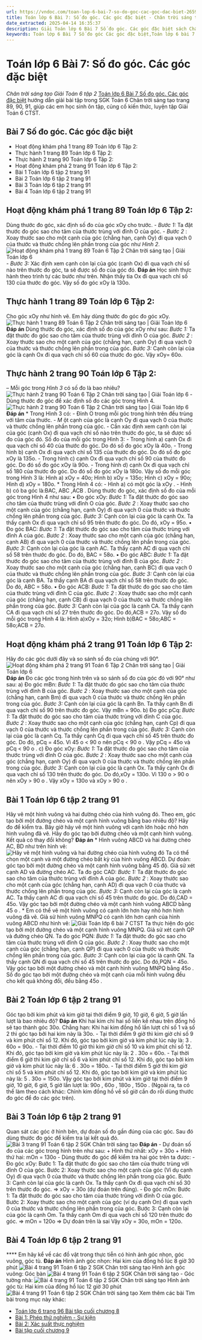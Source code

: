 ```yaml
---
url: https://vndoc.com/toan-lop-6-bai-7-so-do-goc-cac-goc-dac-biet-265905
title: Toán lớp 6 Bài 7: Số đo góc. Các góc đặc biệt - Chân trời sáng tạo Giải Toán 6 tập 2 - VnDoc.com
date_extracted: 2025-04-14 16:35:37
description: Giải Toán lớp 6 Bài 7 Số đo góc. Các góc đặc biệt sách Chân trời sáng tạo đầy đủ các câu hỏi cho các bạn học sinh cùng tham khảo chi tiết.
keywords: Toán lớp 6 Bài 7 Số đo góc Các góc đặc biệt,Toán lớp 6 bài 7 chương 8 chân trời sáng tạo,toán 6,toán lớp 6,giải toán lớp 6,giải toán 6,toán lớp 6 chân trời sáng tạo,toán 6 chân trời sáng tạo,giải toán lớp 6 chân trời sáng tạo,giải toán 6 chân trời sáng tạo,Toán lớp 6 chân trời sáng tạo bài 7,Bài 7 Số đo góc Các góc đặc biệt,Số đo góc Các góc đặc biệt
---
```


# Toán lớp 6 Bài 7: Số đo góc. Các góc đặc biệt
 _Chân trời sáng tạo Giải Toán 6 tập 2_
[Toán lớp 6 Bài 7 Số đo góc. Các góc đặc biệt](<https://vndoc.com/toan-lop-6-bai-7-so-do-goc-cac-goc-dac-biet-265905>) hướng dẫn giải bài tập trong SGK Toán 6 Chân trời sáng tạo trang 89, 90, 91, giúp các em học sinh ôn tập, củng cố kiến thức, luyện tập Giải Toán 6 CTST.
## **Bài 7 Số đo góc. Các góc đặc biệt**
  * Hoạt động khám phá 1 trang 89 Toán lớp 6 Tập 2: 
  * Thực hành 1 trang 89 Toán lớp 6 Tập 2: 
  * Thực hành 2 trang 90 Toán lớp 6 Tập 2: 
  * Hoạt động khám phá 2 trang 91 Toán lớp 6 Tập 2: 
  * Bài 1 Toán lớp 6 tập 2 trang 91
  * Bài 2 Toán lớp 6 tập 2 trang 91
  * Bài 3 Toán lớp 6 tập 2 trang 91
  * Bài 4 Toán lớp 6 tập 2 trang 91

## **Hoạt động khám phá 1 trang 89 Toán lớp 6 Tập 2:**
Dùng thước đo góc, xác định số đo của góc xOy cho trước.
\- _Bước 1:_ Ta đặt thước đo góc sao cho tâm của thước trùng với đỉnh O của góc.
\- _Bước 2_ : Xoay thước sao cho một cạnh của góc \(chẳng hạn, cạnh Oy\) đi qua vạch 0 của thước và thước chồng lên phần trong của góc như _Hình 2_.
![Hoạt động khám phá 1 trang 89 Toán 6 Tập 2 Chân trời sáng tạo | Giải Toán lớp 6](https://i.vdoc.vn/data/image/2025/04/12/hoat-dong-kham-pha-1-trang-89-toan-lop-6-tap-2-chan-troi-72158.png)
\- _Bước 3:_ Xác định xem cạnh còn lại của góc \(cạnh Ox\) đi qua vạch chỉ số nào trên thước đo góc, ta sẽ được số đo của góc đó.
**Đáp án**
Học sinh thực hành theo trình tự các bước như trên.
Nhận thấy tia Ox đi qua vạch chỉ số 130 của thước đo góc.
Vậy số đo góc xOy là 130o.
## **Thực hành 1 trang 89 Toán lớp 6 Tập 2:**
Cho góc xOy như hình vẽ. Em hãy dùng thước đo góc đo góc xOy.
![Thực hành 1 trang 89 Toán 6 Tập 2 Chân trời sáng tạo | Giải Toán lớp 6](https://i.vdoc.vn/data/image/2025/04/12/thuc-hanh-1-trang-89-toan-lop-6-tap-2-chan-troi-72159.png)
**Đáp án**
Dùng thước đo góc, xác định số đo của góc xOy như sau:
_Bước 1:_ Ta đặt thước đo góc sao cho tâm của thước trùng với đỉnh O của góc.
_Bước 2_ : Xoay thước sao cho một cạnh của góc \(chẳng hạn, cạnh Oy\) đi qua vạch 0 của thước và thước chồng lên phần trong của góc.
_Bước 3:_ Cạnh còn lại của góc là cạnh Ox đi qua vạch chỉ số 60 của thước đo góc.
Vậy xOy= 60o.
## **Thực hành 2 trang 90 Toán lớp 6 Tập 2:**
– Mỗi góc trong _Hình 3_ có số đo là bao nhiêu?
![Thực hành 2 trang 90 Toán 6 Tập 2 Chân trời sáng tạo | Giải Toán lớp 6](https://i.vdoc.vn/data/image/2025/04/12/thuc-hanh-2-trang-90-toan-lop-6-tap-2-chan-troi-72162.png)
\- Dùng thước đo góc để xác định số đo các góc trong Hình 4.
![Thực hành 2 trang 90 Toán 6 Tập 2 Chân trời sáng tạo | Giải Toán lớp 6](https://i.vdoc.vn/data/image/2025/04/12/thuc-hanh-2-trang-90-toan-lop-6-tap-2-chan-troi-72161.png)
**Đáp án**
\* Trong Hình 3 có:
_-_ Đỉnh O trong mỗi góc trong hình trên đều trùng với tâm của thước.
_\- M_ ột cạnh của góc là cạnh Oy đi qua vạch 0 của thước và thước chồng lên phần trong của góc.
\- Cần xác định xem cạnh còn lại của góc \(cạnh Ox\) đi qua vạch chỉ số nào trên thước đo góc, ta sẽ được số đo của góc đó.
Số đo của mỗi góc trong Hình 3:
\- Trong hình a\) cạnh Ox đi qua vạch chỉ số 40 của thước đo góc.
Do đó số đo góc xOy là 40o.
\- Trong hình b\) cạnh Ox đi qua vạch chỉ số 135 của thước đo góc.
Do đó số đo góc xOy là 135o.
\- Trong hình c\) cạnh Ox đi qua vạch chỉ số 90 của thước đo góc.
Do đó số đo góc xOy là 90o.
\- Trong hình d\) cạnh Ox đi qua vạch chỉ số 180 của thước đo góc.
Do đó số đo góc xOy là 180o.
Vậy số đo mỗi góc trong Hình 3 là:
Hình a\) xOy = 40o;
Hình b\) xOy = 135o;
Hình c\) xOy = 90o;
Hình d\) xOy = 180o.
\* Trong Hình 4 có:
\- Hình a\) có một góc là xOy .
\- Hình b\) có ba góc là:BAC, ABC ,ACB .
Dùng thước đo góc, xác định số đo của mỗi góc trong Hình 4 như sau:
• Đo góc xOy:
_Bước 1:_ Ta đặt thước đo góc sao cho tâm của thước trùng với đỉnh O của góc.
_Bước 2_ : Xoay thước sao cho một cạnh của góc \(chẳng hạn, cạnh Oy\) đi qua vạch 0 của thước và thước chồng lên phần trong của góc.
_Bước 3:_ Cạnh còn lại của góc là cạnh Ox. Ta thấy cạnh Ox đi qua vạch chỉ số 95 trên thước đo góc.
Do đó, xOy = 95o.
• Đo góc BAC:
_Bước 1:_ Ta đặt thước đo góc sao cho tâm của thước trùng với đỉnh A của góc.
_Bước 2_ : Xoay thước sao cho một cạnh của góc \(chẳng hạn, cạnh AB\) đi qua vạch 0 của thước và thước chồng lên phần trong của góc.
_Bước 3:_ Cạnh còn lại của góc là cạnh AC. Ta thấy cạnh AC đi qua vạch chỉ số 58 trên thước đo góc.
Do đó, BAC = 58o.
• Đo góc ABC:
_Bước 1:_ Ta đặt thước đo góc sao cho tâm của thước trùng với đỉnh B của góc.
_Bước 2_ : Xoay thước sao cho một cạnh của góc \(chẳng hạn, cạnh BC\) đi qua vạch 0 của thước và thước chồng lên phần trong của góc.
_Bước 3:_ Cạnh còn lại của góc là cạnh BA. Ta thấy cạnh BA đi qua vạch chỉ số 58 trên thước đo góc.
Do đó, ABC = 58o.
• Đo góc ACB:
_Bước 1:_ Ta đặt thước đo góc sao cho tâm của thước trùng với đỉnh C của góc.
_Bước 2_ : Xoay thước sao cho một cạnh của góc \(chẳng hạn, cạnh CB\) đi qua vạch 0 của thước và thước chồng lên phần trong của góc.
_Bước 3:_ Cạnh còn lại của góc là cạnh CA. Ta thấy cạnh CA đi qua vạch chỉ số 27 trên thước đo góc.
Do đó,ACB = 27o.
Vậy số đo mỗi góc trong Hình 4 là:
Hình a\)xOy = 32o;
Hình b\)BAC = 58o;ABC = 58o;ACB = 27o.
## **Hoạt động khám phá 2 trang 91 Toán lớp 6 Tập 2:**
Hãy đo các góc dưới đây và so sánh số đo của chúng với 90°.
![Hoạt động khám phá 2 trang 91 Toán 6 Tập 2 Chân trời sáng tạo | Giải Toán lớp 6](https://i.vdoc.vn/data/image/2025/04/12/hoat-dong-kham-pha-2-trang-91-toan-lop-6-tap-2-chan-troi-72168.png)
**Đáp án**
Đo các góc trong hình trên và so sánh số đo của góc đó với 90° như sau:
a\) Đo góc mBn:
_Bước 1:_ Ta đặt thước đo góc sao cho tâm của thước trùng với đỉnh B của góc.
_Bước 2_ : Xoay thước sao cho một cạnh của góc \(chẳng hạn, cạnh Bm\) đi qua vạch 0 của thước và thước chồng lên phần trong của góc.
_Bước 3:_ Cạnh còn lại của góc là cạnh Bn. Ta thấy cạnh Bn đi qua vạch chỉ số 90 trên thước đo góc.
Vậy mBn = 90o.
b\) Đo góc pCq:
_Bước 1:_ Ta đặt thước đo góc sao cho tâm của thước trùng với đỉnh C của góc.
_Bước 2_ : Xoay thước sao cho một cạnh của góc \(chẳng hạn, cạnh Cp\) đi qua vạch 0 của thước và thước chồng lên phần trong của góc.
_Bước 3:_ Cạnh còn lại của góc là cạnh Cq. Ta thấy cạnh Cq đi qua vạch chỉ số 45 trên thước đo góc.
Do đó, pCq = 45o.
Vì 45  o  < 90  o  nên pCq < 90  o  .
Vậy pCq = 45o và pCq < 90  o  .
c\) Đo góc xOy:
_Bước 1:_ Ta đặt thước đo góc sao cho tâm của thước trùng với đỉnh O của góc.
_Bước 2_ : Xoay thước sao cho một cạnh của góc \(chẳng hạn, cạnh Oy\) đi qua vạch 0 của thước và thước chồng lên phần trong của góc.
_Bước 3:_ Cạnh còn lại của góc là cạnh Ox. Ta thấy cạnh Ox đi qua vạch chỉ số 130 trên thước đo góc.
Do đó,xOy = 130o.
Vì 130  o  > 90  o  nên xOy > 90  o  .
Vậy xOy = 130o và xOy > 90  o  .
## **Bài 1 Toán lớp 6 tập 2 trang 91**
Hãy vẽ một hình vuông và hai đường chéo của hình vuông đó. Theo em, góc tạo bởi một đường chéo và một cạnh hình vuông bằng bao nhiêu độ? Hãy đo để kiểm tra.
Bây giờ hãy vẽ một hình vuông với cạnh lớn hoặc nhỏ hơn hình vuông đã vẽ. Hãy đo góc tạo bởi đường chéo và một cạnh hình vuông. Kết quả có thay đổi không?
**Đáp án**
\* Hình vuông ABCD và hai đường chéo AC, BD như trên hình vẽ:
![Hãy vẽ một hình vuông và hai đường chéo của hình vuông đó](https://i.vdoc.vn/data/image/2022/05/20/bai-1-trang-91-toan-lop-6-tap-2-chan-troi-sang-tao.png)
Ta có thể chọn một cạnh và một đường chéo bất kỳ của hình vuông ABCD.
Dự đoán: góc tạo bởi một đường chéo và một cạnh hình vuông bằng 45 độ.
Giả sử xét cạnh AD và đường chéo AC. Ta đo góc CAD:
_Bước 1:_ Ta đặt thước đo góc sao cho tâm của thước trùng với đỉnh A của góc.
_Bước 2_ : Xoay thước sao cho một cạnh của góc \(chẳng hạn, cạnh AD\) đi qua vạch 0 của thước và thước chồng lên phần trong của góc.
_Bước 3:_ Cạnh còn lại của góc là cạnh AC. Ta thấy cạnh AC đi qua vạch chỉ số 45 trên thước đo góc.
Do đó,CAD = 45o.
Vậy góc tạo bởi một đường chéo và một cạnh hình vuông ABCD bằng 45  o  .
\* Em có thể vẽ một hình vuông có cạnh lớn hơn hay nhỏ hơn hình vuông đã vẽ.
Giả sử hình vuông MNPQ có cạnh lớn hơn cạnh của hình vuông ABCD như hình vẽ:
![Giải Toán lớp 6 bài 7 CTST](https://i.vdoc.vn/data/image/2022/05/20/bai-1-trang-91-toan-lop-6-tap-2-chan-troi-72174.png)
Ta thực hiện đo góc tạo bởi một đường chéo và một cạnh hình vuông MNPQ.
Giả sử xét cạnh QP và đường chéo QN. Ta đo góc PQN:
_Bước 1:_ Ta đặt thước đo góc sao cho tâm của thước trùng với đỉnh Q của góc.
_Bước 2_ : Xoay thước sao cho một cạnh của góc \(chẳng hạn, cạnh QP\) đi qua vạch 0 của thước và thước chồng lên phần trong của góc.
_Bước 3:_ Cạnh còn lại của góc là cạnh QN. Ta thấy cạnh QN đi qua vạch chỉ số 45 trên thước đo góc.
Do đó,PQN = 45o.
Vậy góc tạo bởi một đường chéo và một cạnh hình vuông MNPQ bằng 45o .
Số đo góc tạo bởi một đường chéo và một cạnh của mỗi hình vuông đều cho kết quả không đổi, đều bằng 45o .
## **Bài 2 Toán lớp 6 tập 2 trang 91**
Góc tạo bởi kim phút và kim giờ tại thời điểm 9 giờ, 10 giờ, 6 giờ, 5 giờ lần lượt là bao nhiêu độ?
**Đáp án**
Khi hai kim chỉ hai số liền kề nhau trên đồng hồ sẽ tạo thành góc 30o. Chẳng hạn: Khi hai kim đồng hồ lần lượt chỉ số 1 và số 2 thì góc tạo bởi hai kim này là 30o.
\- Tại thời điểm 9 giờ thì kim giờ chỉ số 9 và kim phút chỉ số 12.
Khi đó, góc tạo bởi kim giờ và kim phút lúc này là: 3 . 60o  = 90o.
\- Tại thời điểm 10 giờ thì kim giờ chỉ số 10 và kim phút chỉ số 12.
Khi đó, góc tạo bởi kim giờ và kim phút lúc này là: 2 . 30o  = 60o.
\- Tại thời điểm 6 giờ thì kim giờ chỉ số 6 và kim phút chỉ số 12.
Khi đó, góc tạo bởi kim giờ và kim phút lúc này là: 6 . 30o  = 180o.
\- Tại thời điểm 5 giờ thì kim giờ chỉ số 5 và kim phút chỉ số 12.
Khi đó, góc tạo bởi kim giờ và kim phút lúc này là: 5 . 30o  = 150o.
Vậy góc tạo bởi kim phút và kim giờ tại thời điểm 9 giờ, 10 giờ, 6 giờ, 5 giờ lần lượt là: 90o  , 60o  , 180o  , 150o  .
\(Ngoài ra, ta có thể làm theo cách khác: Chỉnh kim đồng hồ về số giờ cần đo rồi dùng thước đo góc để đo các góc trên\).
## **Bài 3 Toán lớp 6 tập 2 trang 91**
Quan sát các góc ở hình bên, dự đoán số đo gần đúng của các góc. Sau đó dùng thước đo góc để kiểm tra lại kết quả đó.
![Bài 3 trang 91 Toán 6 tập 2 SGK Chân trời sáng tạo](https://i.vdoc.vn/data/image/2022/05/20/Bai-3-trang-91-Toan-6-tap-2-SGK-Chan-troi-sang-tao.png)
**Đáp án**
\- Dự đoán số đo của các góc trong hình trên như sau:
\+ Hình thứ nhất: xOy = 30o
\+ Hình thứ hai: mOn = 130o
\- Dùng thước đo góc để kiểm tra hai góc trên ta được:
\- Đo góc xOy:
Bước 1: Ta đặt thước đo góc sao cho tâm của thước trùng với đỉnh O của góc.
Bước 2: Xoay thước sao cho một cạnh của góc \(Ví dụ cạnh Oy\) đi qua vạch 0 của thước và thước chồng lên phần trong của góc.
Bước 3: Cạnh còn lại của góc là cạnh Ox. Ta thấy cạnh Ox đi qua vạch chỉ số 30 trên thước đo góc.
=> xOy = 30o \(dự đoán trên đúng\).
\- Đo góc mOn:
Bước 1: Ta đặt thước đo góc sao cho tâm của thước trùng với đỉnh O của góc.
Bước 2: Xoay thước sao cho một cạnh của góc \(ví dụ cạnh On\) đi qua vạch 0 của thước và thước chồng lên phần trong của góc.
Bước 3: Cạnh còn lại của góc là cạnh Om. Ta thấy cạnh Om đi qua vạch chỉ số 120 trên thước đo góc.
=> mOn = 120o
=> Dự đoán trên là sai
Vậy xOy = 30o, mOn = 120o.
## **Bài 4 Toán lớp 6 tập 2 trang 91**
**** Em hãy kể về các đồ vật trong thực tiễn có hình ảnh góc nhọn, góc vuông, góc tù.
**Đáp án**
Hình ảnh góc nhọn: Hai kim của đồng hồ lúc 8 giờ 30 phút
![Bài 4 trang 91 Toán 6 tập 2 SGK Chân trời sáng tạo](https://i.vdoc.vn/data/image/2022/05/20/giai-Bai-4-trang-91-Toan-6-tap-2-SGK-Chan-troi-sang-tao.png)
Hình ảnh góc vuông: Góc bàn
![Bài 4 trang 91 Toán 6 tập 2 SGK Chân trời sáng tạo](https://i.vdoc.vn/data/image/2022/05/20/Bai-4-trang-91-Toan-6-tap-2-SGK-Chan-troi-sang-tao-1.png)
\- Góc tường nhà:
![Bài 4 trang 91 Toán 6 tập 2 SGK Chân trời sáng tạo](https://i.vdoc.vn/data/image/2022/05/20/Bai-4-trang-91-Toan-6-tap-2-SGK-Chan-troi-sang-tao-2.png)
Hình ảnh góc tù: Hai kim của đồng hồ lúc 12 giờ 30 phút
![Bài 4 trang 91 Toán 6 tập 2 SGK Chân trời sáng tạo](https://i.vdoc.vn/data/image/2022/05/20/Bai-4-trang-91-Toan-6-tap-2-SGK-Chan-troi-sang-tao-3.png)
Xem thêm các bài Tìm bài trong mục này khác:
  * [Toán lớp 6 trang 96 Bài tập cuối chương 8 ](</toan-lop-6-bai-tap-cuoi-chuong-8-265909>)
  * [Bài 1: Phép thử nghiệm - Sự kiện](</toan-lop-6-bai-1-phep-thu-nghiem-su-kien-265920>)
  * [Bài 2: Xác suất thực nghiệm](</toan-lop-6-bai-2-xac-suat-thuc-nghiem-265929>)
  * [Bài tập cuối chương 9](</toan-lop-6-bai-tap-cuoi-chuong-9-chan-troi-sang-tao-271833>)

